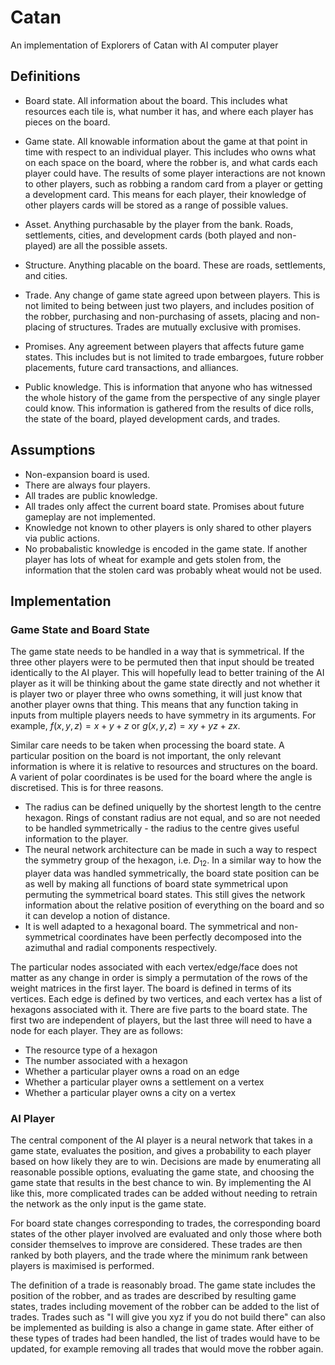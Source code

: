 # Catan
An implementation of Explorers of Catan with AI computer player

## Definitions

- Board state. All information about the board. This includes what resources each tile is, what number it has, and where each player has pieces on the board.

- Game state. All knowable information about the game at that point in time with respect to an individual player. This includes who owns what on each space on the board, where the robber is, and what cards each player could have. The results of some player interactions are not known to other players, such as robbing a random card from a player or getting a development card. This means for each player, their knowledge of other players cards will be stored as a range of possible values.

- Asset. Anything purchasable by the player from the bank. Roads, settlements, cities, and development cards (both played and non-played) are all the possible assets.

- Structure. Anything placable on the board. These are roads, settlements, and cities.

- Trade. Any change of game state agreed upon between players. This is not limited to being between just two players, and includes position of the robber, purchasing and non-purchasing of assets, placing and non-placing of structures. Trades are mutually exclusive with promises.

- Promises. Any agreement between players that affects future game states. This includes but is not limited to trade embargoes, future robber placements, future card transactions, and alliances.

- Public knowledge. This is information that anyone who has witnessed the whole history of the game from the perspective of any single player could know. This information is gathered from the results of dice rolls, the state of the board, played development cards, and trades.


## Assumptions

- Non-expansion board is used.
- There are always four players.
- All trades are public knowledge.
- All trades only affect the current board state. Promises about future gameplay are not implemented.
- Knowledge not known to other players is only shared to other players via public actions.
- No probabalistic knowledge is encoded in the game state. If another player has lots of wheat for example and gets stolen from, the information that the stolen card was probably wheat would not be used.


## Implementation

### Game State and Board State

The game state needs to be handled in a way that is symmetrical. If the three other players were to be permuted then that input should be treated identically to the AI player. This will hopefully lead to better training of the AI player as it will be thinking about the game state directly and not whether it is player two or player three who owns something, it will just know that another player owns that thing. This means that any function taking in inputs from multiple players needs to have symmetry in its arguments. For example, $f(x, y, z) = x + y + z$ or $g(x, y, z) = xy + yz + zx$.

Similar care needs to be taken when processing the board state. A particular position on the board is not important, the only relevant information is where it is relative to resources and structures on the board. A varient of polar coordinates is be used for the board where the angle is discretised. This is for three reasons.

- The radius can be defined uniquelly by the shortest length to the centre hexagon. Rings of constant radius are not equal, and so are not needed to be handled symmetrically - the radius to the centre gives useful information to the player.
- The neural network architecture can be made in such a way to respect the symmetry group of the hexagon, i.e. $D_{12}$. In a similar way to how the player data was handled symmetrically, the board state position can be as well by making all functions of board state symmetrical upon permuting the symmetrical board states. This still gives the network information about the relative position of everything on the board and so it can develop a notion of distance.
- It is well adapted to a hexagonal board. The symmetrical and non-symmetrical coordinates have been perfectly decomposed into the azimuthal and radial components respectively.

The particular nodes associated with each vertex/edge/face does not matter as any change in order is simply a permutation of the rows of the weight matrices in the first layer. The board is defined in terms of its vertices. Each edge is defined by two vertices, and each vertex has a list of hexagons associated with it. There are five parts to the board state. The first two are independent of players, but the last three will need to have a node for each player. They are as follows:

- The resource type of a hexagon
- The number associated with a hexagon
- Whether a particular player owns a road on an edge
- Whether a particular player owns a settlement on a vertex
- Whether a particular player owns a city on a vertex

### AI Player

The central component of the AI player is a neural network that takes in a game state, evaluates the position, and gives a probability to each player based on how likely they are to win. Decisions are made by enumerating all reasonable possible options, evaluating the game state, and choosing the game state that results in the best chance to win. By implementing the AI like this, more complicated trades can be added without needing to retrain the network as the only input is the game state.

For board state changes corresponding to trades, the corresponding board states of the other player involved are evaluated and only those where both consider themselves to improve are considered. These trades are then ranked by both players, and the trade where the minimum rank between players is maximised is performed.

The definition of a trade is reasonably broad. The game state includes the position of the robber, and as trades are described by resulting game states, trades including movement of the robber can be added to the list of trades. Trades such as "I will give you xyz if you do not build there" can also be implemented as building is also a change in game state. After either of these types of trades had been handled, the list of trades would have to be updated, for example removing all trades that would move the robber again.